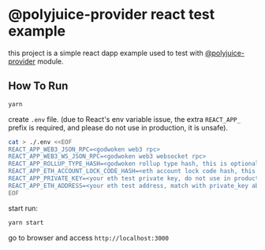 # @polyjuice-provider react test example

this project is a simple react dapp example used to test with [@polyjuice-provider](https://github.com/nervosnetwork/polyjuice-provider) module.

## How To Run

```sh
yarn
```

create `.env` file. (due to React's env variable issue, the extra `REACT_APP_` prefix is required, and please do not use in production, it is unsafe).

```sh
cat > ./.env <<EOF
REACT_APP_WEB3_JSON_RPC=<godwoken web3 rpc>
REACT_APP_WEB3_WS_JSON_RPC=<godwoken web3 websocket rpc>
REACT_APP_ROLLUP_TYPE_HASH=<godwoken rollup type hash, this is optional>
REACT_APP_ETH_ACCOUNT_LOCK_CODE_HASH=<eth account lock code hash, this is optional>
REACT_APP_PRIVATE_KEY=<your eth test private key, do not use in production>
REACT_APP_ETH_ADDRESS=<your eth test address, match with private_key above>
EOF
```

start run:

```sh
yarn start
```

go to browser and access `http://localhost:3000`
